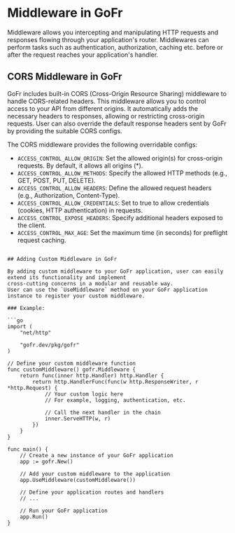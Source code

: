 # Middleware in GoFr

Middleware allows you intercepting and manipulating HTTP requests and responses flowing through your application's
router. Middlewares can perform tasks such as authentication, authorization, caching etc. before
or after the request reaches your application's handler.

## CORS Middleware in GoFr
GoFr includes built-in CORS (Cross-Origin Resource Sharing) middleware to handle CORS-related headers. 
This middleware allows you to control access to your API from different origins. It automatically adds the necessary
headers to responses, allowing or restricting cross-origin requests. User can also override the default response headers
sent by GoFr by providing the suitable CORS configs.

The CORS middleware provides the following overridable configs:

- `ACCESS_CONTROL_ALLOW_ORIGIN`: Set the allowed origin(s) for cross-origin requests. By default, it allows all origins (*).
- `ACCESS_CONTROL_ALLOW_METHODS`: Specify the allowed HTTP methods (e.g., GET, POST, PUT, DELETE).
- `ACCESS_CONTROL_ALLOW_HEADERS`: Define the allowed request headers (e.g., Authorization, Content-Type).
- `ACCESS_CONTROL_ALLOW_CREDENTIALS`: Set to true to allow credentials (cookies, HTTP authentication) in requests.
- `ACCESS_CONTROL_EXPOSE_HEADERS`: Specify additional headers exposed to the client.
- `ACCESS_CONTROL_MAX_AGE`: Set the maximum time (in seconds) for preflight request caching.
```

## Adding Custom Middleware in GoFr

By adding custom middleware to your GoFr application, user can easily extend its functionality and implement 
cross-cutting concerns in a modular and reusable way.
User can use the `UseMiddleware` method on your GoFr application instance to register your custom middleware.

### Example:

```go
import (
    "net/http"

    "gofr.dev/pkg/gofr"
)

// Define your custom middleware function
func customMiddleware() gofr.Middleware {
    return func(inner http.Handler) http.Handler {
        return http.HandlerFunc(func(w http.ResponseWriter, r *http.Request) {
            // Your custom logic here
            // For example, logging, authentication, etc.
            
            // Call the next handler in the chain
            inner.ServeHTTP(w, r)
        })
    }
}

func main() {
    // Create a new instance of your GoFr application
    app := gofr.New()

    // Add your custom middleware to the application
    app.UseMiddleware(customMiddleware())

    // Define your application routes and handlers
    // ...

    // Run your GoFr application
    app.Run()
}
```

